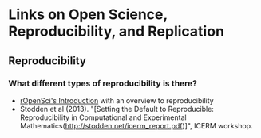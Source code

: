# Links on Open Science, Reproducibility, and Replication

## Reproducibility

### What different types of reproducibility is there? 
- [rOpenSci's Introduction](https://ropensci.github.io/reproducibility-guide/sections/introduction/) with an overview to reproducibility
- Stodden et al (2013). "[Setting the Default to Reproducible: Reproducibility in Computational and Experimental Mathematics(http://stodden.net/icerm_report.pdf)]", ICERM workshop.